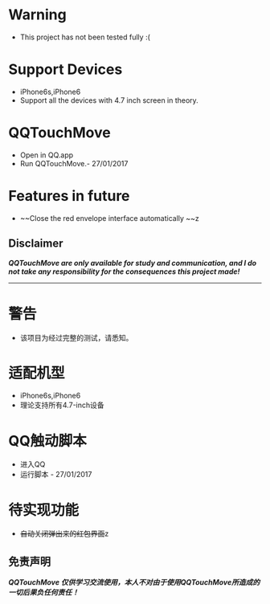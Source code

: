 # Warning

* This project has not been tested fully :( 

#  Support Devices

* iPhone6s,iPhone6
* Support all the devices with 4.7 inch screen in theory.

# QQTouchMove 

* Open in QQ.app
* Run QQTouchMove.- 27/01/2017

# Features in future

* ~~Close the red envelope interface automatically ~~z

## Disclaimer
***QQTouchMove are only available for study and communication, and I do not take any responsibility for the consequences this project made!***

<hr>

# 警告

* 该项目为经过完整的测试，请悉知。

# 适配机型

* iPhone6s,iPhone6
* 理论支持所有4.7-inch设备

# QQ触动脚本

* 进入QQ
* 运行脚本 - 27/01/2017

# 待实现功能

* ~~自动关闭弹出来的红包界面~~z

## 免责声明
***QQTouchMove 仅供学习交流使用，本人不对由于使用QQTouchMove所造成的一切后果负任何责任！***
